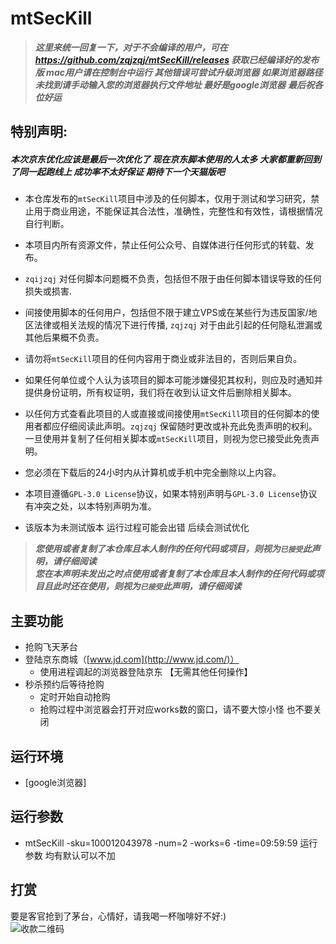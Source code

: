# mtSecKill

> ***这里来统一回复一下，对于不会编译的用户，可在 https://github.com/zqjzqj/mtSecKill/releases 获取已经编译好的发布版 mac用户请在控制台中运行 其他错误可尝试升级浏览器 如果浏览器路径未找到请手动输入您的浏览器执行文件地址 最好是google浏览器***
> ***最后祝各位好运***

## 特别声明:

##### 本次京东优化应该是最后一次优化了 现在京东脚本使用的人太多 大家都重新回到了同一起跑线上 成功率不太好保证 期待下一个天猫版吧

* 本仓库发布的`mtSecKill`项目中涉及的任何脚本，仅用于测试和学习研究，禁止用于商业用途，不能保证其合法性，准确性，完整性和有效性，请根据情况自行判断。

* 本项目内所有资源文件，禁止任何公众号、自媒体进行任何形式的转载、发布。

* `zqijzqj` 对任何脚本问题概不负责，包括但不限于由任何脚本错误导致的任何损失或损害.

* 间接使用脚本的任何用户，包括但不限于建立VPS或在某些行为违反国家/地区法律或相关法规的情况下进行传播, `zqjzqj` 对于由此引起的任何隐私泄漏或其他后果概不负责。

* 请勿将`mtSecKill`项目的任何内容用于商业或非法目的，否则后果自负。

* 如果任何单位或个人认为该项目的脚本可能涉嫌侵犯其权利，则应及时通知并提供身份证明，所有权证明，我们将在收到认证文件后删除相关脚本。

* 以任何方式查看此项目的人或直接或间接使用`mtSecKill`项目的任何脚本的使用者都应仔细阅读此声明。`zqjzqj` 保留随时更改或补充此免责声明的权利。一旦使用并复制了任何相关脚本或`mtSecKill`项目，则视为您已接受此免责声明。
  
* 您必须在下载后的24小时内从计算机或手机中完全删除以上内容。  
  
* 本项目遵循`GPL-3.0 License`协议，如果本特别声明与`GPL-3.0 License`协议有冲突之处，以本特别声明为准。

* 该版本为未测试版本 运行过程可能会出错  后续会测试优化 

> ***您使用或者复制了本仓库且本人制作的任何代码或项目，则视为`已接受`此声明，请仔细阅读***  
> ***您在本声明未发出之时点使用或者复制了本仓库且本人制作的任何代码或项目且此时还在使用，则视为`已接受`此声明，请仔细阅读***

## 主要功能
- 抢购飞天茅台  
- 登陆京东商城（[www.jd.com](http://www.jd.com/)）
  - 使用进程调起的浏览器登陆京东 【无需其他任何操作】 
- 秒杀预约后等待抢购
  - 定时开始自动抢购
  - 抢购过程中浏览器会打开对应works数的窗口，请不要大惊小怪 也不要关闭
## 运行环境
  - [google浏览器]
   
## 运行参数
 - mtSecKill -sku=100012043978 -num=2 -works=6 -time=09:59:59 运行参数 均有默认可以不加

## 打赏
要是客官抢到了茅台，心情好，请我喝一杯咖啡好不好:)  
![收款二维码](https://github.com/zqjzqj/mtSecKill/blob/master/zqijun.png)